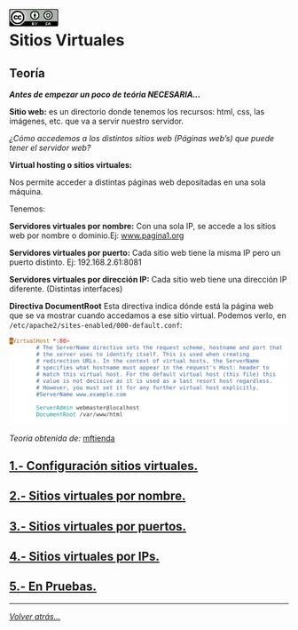 <img src="/imagenes/MI-LICENCIA88x31.png" style="float: left; margin-right: 10px;" />

# Sitios Virtuales

## Teoría

***Antes de empezar un poco de teória NECESARIA...***

**Sitio web:** es un directorio donde tenemos los recursos: html, css, las imágenes, etc. que va a servir nuestro servidor.

*¿Cómo accedemos a los distintos sitios web (Páginas web’s) que puede tener el servidor web?*

**Virtual hosting o sitios virtuales:**

Nos permite acceder a distintas páginas web depositadas en una sola máquina.

Tenemos:

**Servidores virtuales por nombre:** Con una sola IP, se accede a los sitios web por nombre o dominio.Ej: www.pagina1.org

**Servidores virtuales por puerto:** Cada sitio web tiene la misma IP pero un puerto distinto. Ej: 192.168.2.61:8081

**Servidores virtuales por dirección IP:** Cada sitio web tiene una dirección IP diferente. (Distintas interfaces)
      
     
     
**Directiva DocumentRoot**
Esta directiva indica dónde está la página web que se va mostrar cuando accedamos a ese sitio virtual.
Podemos verlo, en ``/etc/apache2/sites-enabled/000-default.conf``:

![DocumentRoot](/imagenes/apache2/documentRoot.jpg)

*Teoría obtenida de:* [mftienda](https://github.com/mftienda)

## [1.- Configuración sitios virtuales.](./configuracionSitiosVirtuales/)
## [2.- Sitios virtuales por nombre.](./configuracionPorNombre)
## [3.- Sitios virtuales por puertos.](./configuracionPorPuerto)
## [4.- Sitios virtuales por IPs.](./configuracionPorIps)
## [5.- En Pruebas.](./EnPruebas)
_________________________________________________
*[Volver atrás...](/README.md)*